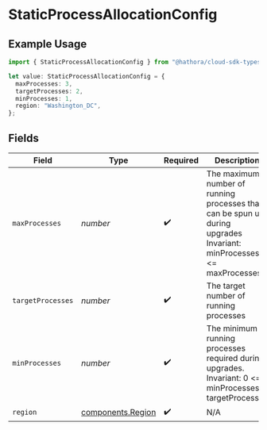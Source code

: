 # StaticProcessAllocationConfig

## Example Usage

```typescript
import { StaticProcessAllocationConfig } from "@hathora/cloud-sdk-typescript/models/components";

let value: StaticProcessAllocationConfig = {
  maxProcesses: 3,
  targetProcesses: 2,
  minProcesses: 1,
  region: "Washington_DC",
};
```

## Fields

| Field                                                                                                               | Type                                                                                                                | Required                                                                                                            | Description                                                                                                         | Example                                                                                                             |
| ------------------------------------------------------------------------------------------------------------------- | ------------------------------------------------------------------------------------------------------------------- | ------------------------------------------------------------------------------------------------------------------- | ------------------------------------------------------------------------------------------------------------------- | ------------------------------------------------------------------------------------------------------------------- |
| `maxProcesses`                                                                                                      | *number*                                                                                                            | :heavy_check_mark:                                                                                                  | The maximum number of running processes that can be spun up during upgrades<br/>Invariant: minProcesses <= maxProcesses | 3                                                                                                                   |
| `targetProcesses`                                                                                                   | *number*                                                                                                            | :heavy_check_mark:                                                                                                  | The target number of running processes                                                                              | 2                                                                                                                   |
| `minProcesses`                                                                                                      | *number*                                                                                                            | :heavy_check_mark:                                                                                                  | The minimum running processes required during upgrades.<br/>Invariant: 0 <= minProcesses < targetProcesses          | 1                                                                                                                   |
| `region`                                                                                                            | [components.Region](../../models/components/region.md)                                                              | :heavy_check_mark:                                                                                                  | N/A                                                                                                                 |                                                                                                                     |